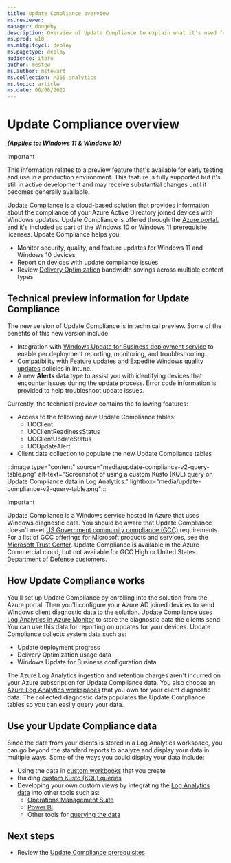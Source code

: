 ```yaml
---
title: Update Compliance overview
ms.reviewer: 
manager: dougeby
description: Overview of Update Compliance to explain what it's used for and the cloud services it relies on. 
ms.prod: w10
ms.mktglfcycl: deploy
ms.pagetype: deploy
audience: itpro
author: mestew
ms.author: mstewart
ms.collection: M365-analytics
ms.topic: article
ms.date: 06/06/2022
---
```


# Update Compliance overview
<!--37063317, 30141258, 37063041-->
***(Applies to: Windows 11 & Windows 10)***

> [!Important]
> This information relates to a preview feature that's available for early testing and use in a production environment. This feature is fully supported but it's still in active development and may receive substantial changes until it becomes generally available.

Update Compliance is a cloud-based solution that provides information about the compliance of your Azure Active Directory joined devices with Windows updates. Update Compliance is offered through the [Azure portal](https://portal.azure.com), and it's included as part of the Windows 10 or Windows 11 prerequisite licenses. Update Compliance helps you:

- Monitor security, quality, and feature updates for Windows 11 and Windows 10 devices
- Report on devices with update compliance issues
- Review [Delivery Optimization](../do/waas-delivery-optimization.md) bandwidth savings across multiple content types

## Technical preview information for Update Compliance

The new version of Update Compliance is in technical preview. Some of the benefits of this new version include:

- Integration with [Windows Update for Business deployment service](deployment-service-overview.md) to enable per deployment reporting, monitoring, and troubleshooting.
- Compatibility with [Feature updates](/mem/intune/protect/windows-10-feature-updates) and [Expedite Windows quality updates](/mem/intune/protect/windows-10-expedite-updates) policies in Intune.
- A new **Alerts** data type to assist you with identifying devices that encounter issues during the update process. Error code information is provided to help troubleshoot update issues.

Currently, the technical preview contains the following features:

- Access to the following new Update Compliance tables:
    - UCClient
    - UCClientReadinessStatus
    - UCClientUpdateStatus
    - UCUpdateAlert
- Client data collection to populate the new Update Compliance tables

:::image type="content" source="media/update-compliance-v2-query-table.png" alt-text="Screenshot of using a custom Kusto (KQL) query on Update Compliance data in Log Analytics." lightbox="media/update-compliance-v2-query-table.png":::

> [!IMPORTANT]
> Update Compliance is a Windows service hosted in Azure that uses Windows diagnostic data. You should be aware that Update Compliance doesn't meet [US Government community compliance (GCC)](/office365/servicedescriptions/office-365-platform-service-description/office-365-us-government/gcc#us-government-community-compliance) requirements. For a list of GCC offerings for Microsoft products and services, see the [Microsoft Trust Center](/compliance/regulatory/offering-home). Update Compliance is available in the Azure Commercial cloud, but not available for GCC High or United States Department of Defense customers.

## How Update Compliance works

You'll set up Update Compliance by enrolling into the solution from the Azure portal. Then you'll configure your Azure AD joined devices to send Windows client diagnostic data to the solution. Update Compliance uses [Log Analytics in Azure Monitor](/azure/azure-monitor/logs/log-analytics-overview) to store the diagnostic data the clients send. You can use this data for reporting on updates for your devices. Update Compliance collects system data such as:

- Update deployment progress
- Delivery Optimization usage data
- Windows Update for Business configuration data

The Azure Log Analytics ingestion and retention charges aren't incurred on your Azure subscription for Update Compliance data. You also choose an [Azure Log Analytics workspaces](/azure/azure-monitor/logs/log-analytics-overview) that you own for your client diagnostic data. The collected diagnostic data populates the Update Compliance tables so you can easily query your data.

## Use your Update Compliance data

Since the data from your clients is stored in a Log Analytics workspace, you can go beyond the standard reports to analyze and display your data in multiple ways. Some of the ways you could display your data include:

- Using the data in [custom workbooks](/azure/azure-monitor/visualize/workbooks-overview) that you create
- Building [custom Kusto (KQL) queries](/azure/azure-monitor/logs/log-query-overview)
- Developing your own custom views by integrating the [Log Analytics data](/azure/azure-monitor/visualize/tutorial-logs-dashboards) into other tools such as:
   - [Operations Management Suite](/azure/azure-monitor/agents/om-agents)
   - [Power BI](/azure/azure-monitor/logs/log-powerbi)
   - Other tools for [querying the data](/azure/azure-monitor/logs/log-query-overview)

## Next steps

- Review the [Update Compliance prerequisites](update-compliance-v2-prerequisites.md)
